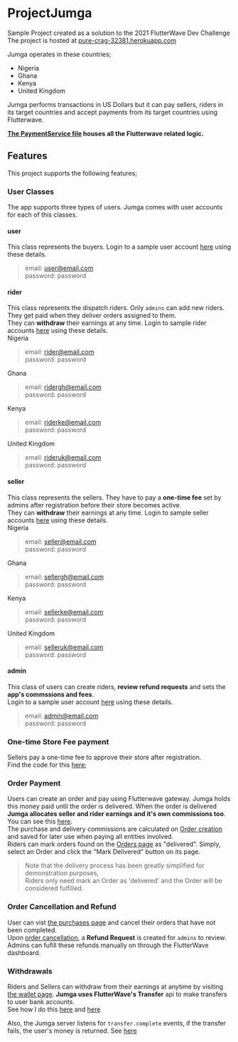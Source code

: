 # ProjectJumga
Sample Project created as a solution to the 2021 FlutterWave Dev Challenge  
The project is hosted at [pure-crag-32381.herokuapp.com](https://pure-crag-32381.herokuapp.com/)

Jumga operates in these countries;
- Nigeria
- Ghana
- Kenya
- United Kingdom

Jumga performs transactions in US Dollars but it can pay sellers, riders in its target countries and accept payments from its target countries using Flutterwave. 

**[The PaymentService file](https://github.com/Eunovo/ProjectJumga/blob/main/server/src/services/payment/PaymentService.ts) houses all the Flutterwave related logic.**

## Features
This project supports the following features;

### User Classes
The app supports three types of users. Jumga comes with user accounts for each of this classes.


#### user
This class represents the buyers.
Login to a sample user account [here](https://pure-crag-32381.herokuapp.com/login) using these details.  
> email: user@email.com  
> password: password



#### rider
This class represents the dispatch riders. Only `admins` can add new riders.  
They get paid when they deliver orders assigned to them.  
They can **withdraw** their earnings at any time.
Login to sample rider accounts [here](https://pure-crag-32381.herokuapp.com/login/rider) using these details.  
Nigeria
> email: rider@email.com  
> password: password

Ghana
> email: ridergh@email.com  
> password: password

Kenya
> email: riderke@email.com  
> password: password

United Kingdom
> email: rideruk@email.com  
> password: password


#### seller
This class represents the sellers. They have to pay a **one-time fee** set by admins
after registration before their store becomes active.  
They can **withdraw** their earnings at any time.
Login to sample seller accounts [here](https://pure-crag-32381.herokuapp.com/login/store) using these details.  
Nigeria
> email: seller@email.com  
> password: password

Ghana
> email: sellergh@email.com  
> password: password

Kenya
> email: sellerke@email.com  
> password: password

United Kingdom
> email: selleruk@email.com  
> password: password

#### admin
This class of users can create riders, **review refund requests** and sets the **app's commssions and fees**.  
Login to a sample user account [here](https://pure-crag-32381.herokuapp.com/login/admin) using these details.
> email: admin@email.com  
> password: password


### One-time Store Fee payment
Sellers pay a one-time fee to approve their store after registration.  
Find the code for this [here](https://github.com/Eunovo/ProjectJumga/blob/main/server/src/services/users/ApproveSellerService.ts);

### Order Payment
Users can create an order and pay using Flutterwave gateway. Jumga holds this money paid until the order is delivered.
When the order is delivered **Jumga allocates seller and rider earnings and it's own commissions too**.  
You can see this [here](https://github.com/Eunovo/ProjectJumga/blob/2488dd9a643953368155c67aa82288dbaaa56378/server/src/controllers/orders/OrderController.ts#L114-L138).  
The purchase and delivery commissions are calculated on [Order creation](https://github.com/Eunovo/ProjectJumga/blob/2488dd9a643953368155c67aa82288dbaaa56378/server/src/backend.ts#L59-L93) and saved for later use when paying all entities involved.  
Riders can mark orders found on the [Orders page](https://pure-crag-32381.herokuapp.com/dashboard/orders) as "delivered". Simply, select an Order and click the "Mark Delivered" button on its page.

>Note that the delivery process has been greatly simplified for demonstration purposes,  
>Riders only need mark an Order as 'delivered' and the Order will be considered fulfilled.

### Order Cancellation and Refund
User can vist [the purchases page](https://pure-crag-32381.herokuapp.com/purchases) and cancel their orders that have not been completed.  
Upon [order cancellation](https://github.com/Eunovo/ProjectJumga/blob/2488dd9a643953368155c67aa82288dbaaa56378/server/src/controllers/orders/OrderController.ts#L140-L153), a **Refund Request** is created for `admins` to review.  
Admins can fufill these refunds manually on through the FlutterWave dashboard.

### Withdrawals
Riders and Sellers can withdraw from their earnings at anytime by visiting [the wallet page](https://pure-crag-32381.herokuapp.com/dashboard/wallet).
**Jumga uses FlutterWave's Transfer** api to make transfers to user bank accounts.  
See how I do this [here](https://github.com/Eunovo/ProjectJumga/blob/2488dd9a643953368155c67aa82288dbaaa56378/server/src/controllers/payouts/PayoutController.ts#L20-L24) and [here](https://github.com/Eunovo/ProjectJumga/blob/main/server/src/services/payouts/requestPayout.ts)

Also, the Jumga server listens for `transfer.complete` events, if the transfer fails, the user's money is returned. See [here](https://github.com/Eunovo/ProjectJumga/blob/main/server/src/controllers/events/EventController.ts)
